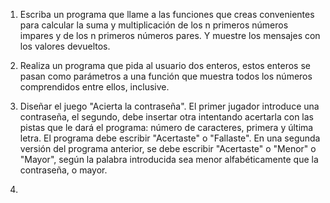 1. Escriba un programa que llame a las funciones que creas convenientes para calcular
la suma y multiplicación de los n primeros números impares y de los n primeros
números pares. Y muestre los mensajes con los valores devueltos.

2. Realiza un programa que pida al usuario dos enteros, estos enteros se pasan como
parámetros a una función que muestra todos los números comprendidos entre ellos,
inclusive.

3. Diseñar el juego "Acierta la contraseña". El primer jugador introduce una contraseña, el
segundo, debe insertar otra intentando acertarla con las pistas que le dará el programa:
número de caracteres, primera y última letra. El programa debe escribir "Acertaste" o
"Fallaste".
En una segunda versión del programa anterior, se debe escribir "Acertaste" o "Menor" o
"Mayor", según la palabra introducida sea menor alfabéticamente que la contraseña, o
mayor.

4. 
